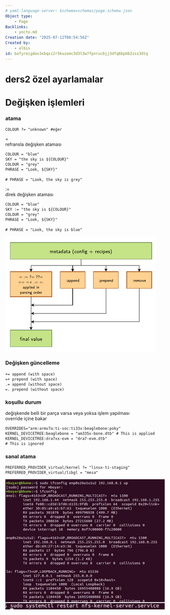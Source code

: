 ```yaml
---
# yaml-language-server: $schema=schemas/page.schema.json
Object type:
    - Page
Backlinks:
    - yocto.md
Creation date: "2025-07-12T08:54:56Z"
Created by:
    - elbis
id: bafyreigdav3xbqxi2r5kuzomc3d3l3w7fpnrucbjj3dfq6bpbb2zsx3dtq
---
```

# ders2 özel ayarlamalar   
# Değişken işlemleri   
### atama   
```
COLOUR ?= "unknown" #eğer
```
=   
refransla değişken  ataması   
```
COLOUR = "blue"
SKY = "the sky is ${COLOUR}"
COLOUR = "grey"
PHRASE = "Look, ${SKY}"

# PHRASE = "Look, the sky is grey"
```
:=   
direk değişken ataması   
```
COLOUR = "blue"
SKY := "the sky is ${COLOUR}"
COLOUR = "grey"
PHRASE = "Look, ${SKY}"

# PHRASE = "Look, the sky is blue"
```
![image](files/image_l.png)    
### Değişken güncelleme   
```
+= append (with space)
=+ prepend (with space)
.= append (without space)
=. prepend (without space)
```
### koşullu durum   
değişkende belli bir parça varsa veya yoksa işlem yapılması   
override içine bakar   
```
OVERRIDES="arm:armv7a:ti-soc:ti33x:beaglebone:poky"
KERNEL_DEVICETREE:beaglebone = "am335x-bone.dtb" # This is applied
KERNEL_DEVICETREE:dra7xx-evm = "dra7-evm.dtb"
# This is ignored
```
### sanal atama   
```
PREFERRED_PROVIDER_virtual/kernel ?= "linux-ti-staging"
PREFERRED_PROVIDER_virtual/libgl = "mesa"
```
   
![image](files/image_q.png)    
![image](files/image.png)    
